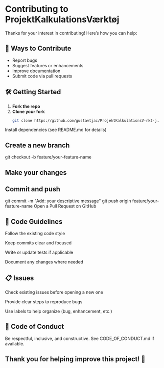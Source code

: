 # Contributing to ProjektKalkulationsVærktøj

Thanks for your interest in contributing! Here’s how you can help:

## 🚀 Ways to Contribute

- Report bugs
- Suggest features or enhancements
- Improve documentation
- Submit code via pull requests

## 🛠️ Getting Started

1. **Fork the repo**
2. **Clone your fork**
   ```bash
   git clone https://github.com/gustavtjac/ProjektKalkulationsV-rkt-j.git
Install dependencies (see README.md for details)

## Create a new branch
git checkout -b feature/your-feature-name

## Make your changes

## Commit and push
git commit -m "Add: your descriptive message"
git push origin feature/your-feature-name
Open a Pull Request on GitHub

## 🧼 Code Guidelines
Follow the existing code style

Keep commits clear and focused

Write or update tests if applicable

Document any changes where needed

## 📋 Issues
Check existing issues before opening a new one

Provide clear steps to reproduce bugs

Use labels to help organize (bug, enhancement, etc.)

## 🙌 Code of Conduct
Be respectful, inclusive, and constructive. See CODE_OF_CONDUCT.md if available.

Thank you for helping improve this project! 🙏
---
